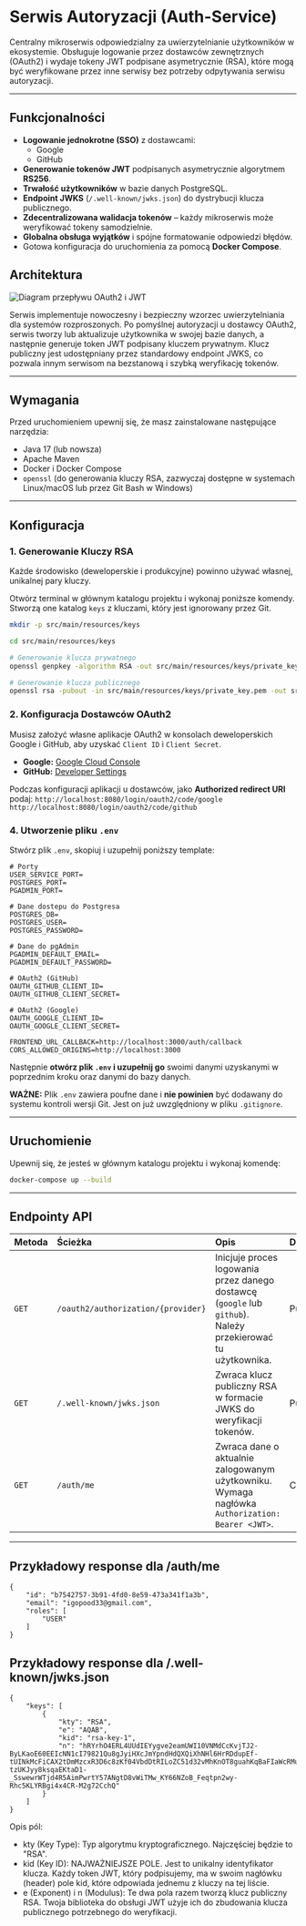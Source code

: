 # Serwis Autoryzacji (Auth-Service)

Centralny mikroserwis odpowiedzialny za uwierzytelnianie użytkowników w ekosystemie. Obsługuje logowanie przez dostawców zewnętrznych (OAuth2) i wydaje tokeny JWT podpisane asymetrycznie (RSA), które mogą być weryfikowane przez inne serwisy bez potrzeby odpytywania serwisu autoryzacji.

---

## Funkcjonalności

* **Logowanie jednokrotne (SSO)** z dostawcami:
    * Google
    * GitHub
* **Generowanie tokenów JWT** podpisanych asymetrycznie algorytmem **RS256**.
* **Trwałość użytkowników** w bazie danych PostgreSQL.
* **Endpoint JWKS** (`/.well-known/jwks.json`) do dystrybucji klucza publicznego.
* **Zdecentralizowana walidacja tokenów** – każdy mikroserwis może weryfikować tokeny samodzielnie.
* **Globalna obsługa wyjątków** i spójne formatowanie odpowiedzi błędów.
* Gotowa konfiguracja do uruchomienia za pomocą **Docker Compose**.

## Architektura

![Diagram przepływu OAuth2 i JWT](https://i.imgur.com/gK2gE2C.png)

Serwis implementuje nowoczesny i bezpieczny wzorzec uwierzytelniania dla systemów rozproszonych. Po pomyślnej autoryzacji u dostawcy OAuth2, serwis tworzy lub aktualizuje użytkownika w swojej bazie danych, a następnie generuje token JWT podpisany kluczem prywatnym. Klucz publiczny jest udostępniany przez standardowy endpoint JWKS, co pozwala innym serwisom na bezstanową i szybką weryfikację tokenów.

---

## Wymagania

Przed uruchomieniem upewnij się, że masz zainstalowane następujące narzędzia:
* Java 17 (lub nowsza)
* Apache Maven
* Docker i Docker Compose
* `openssl` (do generowania kluczy RSA, zazwyczaj dostępne w systemach Linux/macOS lub przez Git Bash w Windows)

---

## Konfiguracja

### 1. Generowanie Kluczy RSA

Każde środowisko (deweloperskie i produkcyjne) powinno używać własnej, unikalnej pary kluczy.

Otwórz terminal w głównym katalogu projektu i wykonaj poniższe komendy. Stworzą one katalog `keys` z kluczami, który jest ignorowany przez Git.

```bash
mkdir -p src/main/resources/keys

cd src/main/resources/keys

# Generowanie klucza prywatnego
openssl genpkey -algorithm RSA -out src/main/resources/keys/private_key.pem -pkeyopt rsa_keygen_bits:2048

# Generowanie klucza publicznego
openssl rsa -pubout -in src/main/resources/keys/private_key.pem -out src/main/resources/keys/public_key.pem
```

### 2. Konfiguracja Dostawców OAuth2

Musisz założyć własne aplikacje OAuth2 w konsolach deweloperskich Google i GitHub, aby uzyskać `Client ID` i `Client Secret`.

* **Google:** [Google Cloud Console](https://console.cloud.google.com/apis/credentials)
* **GitHub:** [Developer Settings](https://github.com/settings/developers)

Podczas konfiguracji aplikacji u dostawców, jako **Authorized redirect URI** podaj:
`http://localhost:8080/login/oauth2/code/google`
`http://localhost:8080/login/oauth2/code/github`

### 4. Utworzenie pliku `.env`


Stwórz plik `.env`, skopiuj i uzupełnij poniższy template:
```
# Porty
USER_SERVICE_PORT=
POSTGRES_PORT=
PGADMIN_PORT=

# Dane dostepu do Postgresa
POSTGRES_DB=
POSTGRES_USER=
POSTGRES_PASSWORD=

# Dane do pgAdmin
PGADMIN_DEFAULT_EMAIL=
PGADMIN_DEFAULT_PASSWORD=

# OAuth2 (GitHub)
OAUTH_GITHUB_CLIENT_ID=
OAUTH_GITHUB_CLIENT_SECRET=

# OAuth2 (Google) 
OAUTH_GOOGLE_CLIENT_ID=
OAUTH_GOOGLE_CLIENT_SECRET=

FRONTEND_URL_CALLBACK=http://localhost:3000/auth/callback
CORS_ALLOWED_ORIGINS=http://localhost:3000
```
Następnie **otwórz plik `.env` i uzupełnij go** swoimi danymi uzyskanymi w poprzednim kroku oraz danymi do bazy danych.

**WAŻNE:** Plik `.env` zawiera poufne dane i **nie powinien** być dodawany do systemu kontroli wersji Git. Jest on już uwzględniony w pliku `.gitignore`.

---

## Uruchomienie

Upewnij się, że jesteś w głównym katalogu projektu i wykonaj komendę:
```bash
docker-compose up --build
```


---

## Endpointy API

| Metoda | Ścieżka | Opis | Dostęp |
| :--- | :--- | :--- |:--- |
| `GET` | `/oauth2/authorization/{provider}` | Inicjuje proces logowania przez danego dostawcę (`google` lub `github`). Należy przekierować tu użytkownika. | Publiczny |
| `GET` | `/.well-known/jwks.json` | Zwraca klucz publiczny RSA w formacie JWKS do weryfikacji tokenów. | Publiczny |
| `GET` | `/auth/me` | Zwraca dane o aktualnie zalogowanym użytkowniku. Wymaga nagłówka `Authorization: Bearer <JWT>`. | Chroniony |

---

## Przykładowy response dla /auth/me

```
{
    "id": "b7542757-3b91-4fd0-8e59-473a341f1a3b",
    "email": "igopood33@gmail.com",
    "roles": [
        "USER"
    ]
}
```

## Przykładowy response dla /.well-known/jwks.json

```
{
    "keys": [
        {
            "kty": "RSA",
            "e": "AQAB",
            "kid": "rsa-key-1",
            "n": "hRYrhO4ERL4UUdIEYygve2eamUWI10VNMdCcKvjTJ2-ByLKaoE60EEIcNN1cI79821Qu8gJyiHXcJmYpndHdQXQiXhNHl6HrRDdupEf-tUINkMcFiCAX2tDmMzcxR3D6c8zKf04VbdDtRILoZC51d32vMhKnOT8guahKqBaFIaWcRMukDZfkWjWgWZuy1ITLd4cpCLTfbmZXflOoYNVAZBBlYxbFKcSR4DKxsntJZMS38TDP-tzUKJyy8ksqaEKtaD1-_SswewrWTjd4R5AimPwrtY57ANgtD8vWiTMw_KY66NZoB_Feqtpn2wy-Rhc5KLYRBgi4x4CR-M2g72CchQ"
        }
    ]
}
```
Opis pól:
- kty (Key Type): Typ algorytmu kryptograficznego. Najczęściej będzie to "RSA".
- kid (Key ID): NAJWAŻNIEJSZE POLE. Jest to unikalny identyfikator klucza. Każdy token JWT, który podpisujemy, ma w swoim nagłówku (header) pole kid, które odpowiada jednemu z kluczy na tej liście.
- e (Exponent) i n (Modulus): Te dwa pola razem tworzą klucz publiczny RSA. Twoja biblioteka do obsługi JWT użyje ich do zbudowania klucza publicznego potrzebnego do weryfikacji.

